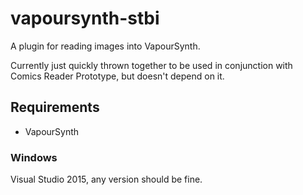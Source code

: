 # vapoursynth-stbi
A plugin for reading images into VapourSynth.

Currently just quickly thrown together to be used in conjunction with Comics Reader Prototype, but doesn't depend on it.

## Requirements
* VapourSynth

### Windows
Visual Studio 2015, any version should be fine.